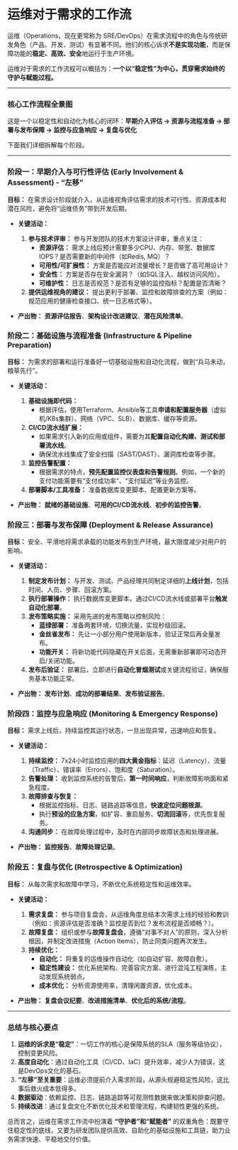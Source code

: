 # 运维对于需求的工作流

运维（Operations，现在更常称为 SRE/DevOps）在需求流程中的角色与传统研发角色（产品、开发、测试）有显著不同。他们的核心诉求**不是实现功能**，而是保障功能的**稳定、高效、安全**地运行于生产环境。

运维对于需求的工作流程可以概括为：**一个以“稳定性”为中心，贯穿需求始终的守护与赋能过程。**

---

### 核心工作流程全景图

这是一个以稳定性和自动化为核心的闭环：**早期介入评估 → 资源与流程准备 → 部署与发布保障 → 监控与应急响应 → 复盘与优化**

下面我们详细拆解每个阶段。

---

### 阶段一：早期介入与可行性评估 (Early Involvement & Assessment) - “左移”

**目标：** 在需求设计阶段就介入，从运维视角评估需求的技术可行性、资源成本和潜在风险，避免将“运维债务”带到开发后期。

*   **关键活动：**
    1.  **参与技术评审：** 参与开发团队的技术方案设计评审，重点关注：
        *   **资源评估：** 需求上线后预计需要多少CPU、内存、带宽、数据库IOPS？是否需要新的中间件（如Redis, MQ）？
        *   **可用性/可扩展性：** 方案是否能应对流量增长？是否做了高可用设计？
        *   **安全性：** 方案是否存在安全漏洞？（如SQL注入、越权访问风险）。
        *   **可维护性：** 日志是否规范？是否有足够的监控指标？配置是否清晰？
    2.  **提供运维视角的建议：** 提出更利于部署、监控和故障排查的方案（例如：规范应用的健康检查接口、统一日志格式等）。

*   **产出物：** **资源评估报告**、**架构设计改进建议**、**潜在风险清单**。

### 阶段二：基础设施与流程准备 (Infrastructure & Pipeline Preparation)

**目标：** 为需求的部署和运行准备好一切基础设施和自动化流程，做到“兵马未动，粮草先行”。

*   **关键活动：**
    1.  **基础设施即代码：**
        *   根据评估，使用Terraform、Ansible等工具**申请和配置服务器**（虚拟机/K8s集群）、网络（VPC、SLB）、数据库、缓存等资源。
    2.  **CI/CD流水线扩展：**
        *   如果需求引入新的应用或组件，需要为其**配置自动化构建、测试和部署流水线**。
        *   确保流水线集成了安全扫描（SAST/DAST）、漏洞库检查等步骤。
    3.  **监控告警配置：**
        *   根据需求的特点，**预先配置监控仪表盘和告警规则**。例如，一个新的支付功能需要有“支付成功率”、“支付延迟”等业务监控。
    4.  **部署脚本/工具准备：** 准备数据库变更脚本、配置更新方案等。

*   **产出物：** **就绪的基础设施**、**可用的CI/CD流水线**、**初步的监控告警**。

### 阶段三：部署与发布保障 (Deployment & Release Assurance)

**目标：** 安全、平滑地将需求承载的功能发布到生产环境，最大限度减少对用户的影响。

*   **关键活动：**
    1.  **制定发布计划：** 与开发、测试、产品经理共同制定详细的**上线计划**，包括时间、人员、步骤、回滚方案。
    2.  **执行部署操作：** 执行数据库变更脚本，通过CI/CD流水线或部署平台**触发自动化部署**。
    3.  **发布策略实施：** 采用先进的发布策略以控制风险：
        *   **蓝绿部署：** 准备两套环境，切换流量，实现秒级回滚。
        *   **金丝雀发布：** 先让一小部分用户使用新版本，验证正常后再全量发布。
        *   **功能开关：** 将新功能代码隐藏在开关后面，无需重新部署即可动态开启/关闭功能。
    4.  **发布后验证：** 部署后，立即进行**自动化冒烟测试**或关键流程验证，确保服务基本功能正常。

*   **产出物：** **发布计划**、**成功的部署结果**、**发布验证报告**。

### 阶段四：监控与应急响应 (Monitoring & Emergency Response)

**目标：** 需求上线后，持续监控其运行状态，一旦出现异常，迅速响应和恢复。

*   **关键活动：**
    1.  **持续监控：** 7x24小时监控应用的**四大黄金指标**：延迟（Latency）、流量（Traffic）、错误率（Errors）、饱和度（Saturation）。
    2.  **告警处理：** 收到监控系统的告警后，**第一时间响应**，判断故障影响面和紧急程度。
    3.  **故障排查与恢复：**
        *   根据监控指标、日志、链路追踪等信息，**快速定位问题根源**。
        *   执行**预设的应急方案**，如扩容、重启服务、**切流回滚**等，优先恢复服务。
    4.  **沟通同步：** 在故障处理过程中，及时在内部同步故障状态和处理进展。

*   **产出物：** **监控报告**、**故障处理记录**。

### 阶段五：复盘与优化 (Retrospective & Optimization)

**目标：** 从每次需求和故障中学习，不断优化系统稳定性和运维效率。

*   **关键活动：**
    1.  **需求复盘：** 参与项目复盘会，从运维角度总结本次需求上线的经验和教训（例如：资源评估是否准确？监控是否到位？发布流程是否顺畅？）。
    2.  **故障复盘：** 组织或参与**故障复盘会**，遵循“对事不对人”的原则，深入分析根因，并制定改进措施（Action Items），防止同类问题再次发生。
    3.  **持续优化：**
        *   **自动化：** 将重复的运维操作自动化（如自动扩容、故障自愈）。
        *   **稳定性建设：** 优化系统架构、完善容灾方案、进行混沌工程演练，主动发现系统弱点。
        *   **成本优化：** 分析资源使用率，清理闲置资源，优化成本。

*   **产出物：** **复盘会议纪要**、**改进措施清单**、**优化后的系统/流程**。

---

### 总结与核心要点

1.  **运维的诉求是“稳定”**：一切工作的核心是保障系统的SLA（服务等级协议），控制变更风险。
2.  **高度自动化**：通过自动化工具（CI/CD、IaC）提升效率，减少人为错误，这是DevOps文化的基石。
3.  **“左移”至关重要**：运维必须提前介入需求阶段，从源头规避稳定性风险，这比事后救火成本低得多。
4.  **数据驱动**：依赖监控、日志、链路追踪等可观测性数据来做决策和排查问题。
5.  **持续改进**：通过复盘文化不断优化技术和管理流程，构建韧性更强的系统。

总而言之，运维在需求工作流中扮演着 **“守护者”和“赋能者”** 的双重角色：既要守住稳定性的底线，又要为研发团队提供高效、自助化的基础设施和工具链，助力业务需求快速、平稳地交付价值。